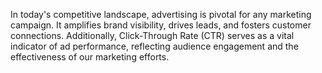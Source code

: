 
In today's competitive landscape, advertising is pivotal for any marketing campaign. 
It amplifies brand visibility, drives leads, and fosters customer connections. Additionally, Click-Through Rate (CTR) serves as a vital indicator of ad performance, reflecting audience engagement and the effectiveness of our marketing efforts.

